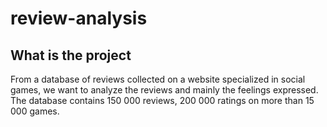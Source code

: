 # review-analysis

## What is the project

From a database of reviews collected on a website specialized in social games, we want to analyze the reviews and mainly the feelings expressed. The database contains 150 000 reviews,
200 000 ratings on more than 15 000 games.
